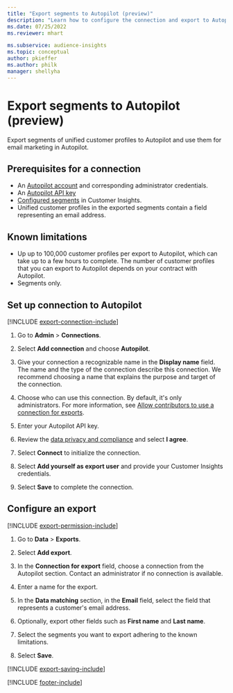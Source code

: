 ```yaml
---
title: "Export segments to Autopilot (preview)"
description: "Learn how to configure the connection and export to Autopilot."
ms.date: 07/25/2022
ms.reviewer: mhart

ms.subservice: audience-insights
ms.topic: conceptual
author: pkieffer
ms.author: philk
manager: shellyha
---
```


# Export segments to Autopilot (preview)

Export segments of unified customer profiles to Autopilot and use them for email marketing in Autopilot.

## Prerequisites for a connection

- An [Autopilot account](https://www.autopilothq.com/) and corresponding administrator credentials.
- An [Autopilot API key](https://autopilot.docs.apiary.io/#)
- [Configured segments](segments.md) in Customer Insights.
- Unified customer profiles in the exported segments contain a field representing an email address.

## Known limitations

- Up up to 100,000 customer profiles per export to Autopilot, which can take up to a few hours to complete. The number of customer profiles that you can export to Autopilot depends on your contract with Autopilot.
- Segments only.

## Set up connection to Autopilot

[!INCLUDE [export-connection-include](includes/export-connection-admn.md)]

1. Go to **Admin** > **Connections**.

1. Select **Add connection** and choose **Autopilot**.

1. Give your connection a recognizable name in the **Display name** field. The name and the type of the connection describe this connection. We recommend choosing a name that explains the purpose and target of the connection.

1. Choose who can use this connection. By default, it's only administrators. For more information, see [Allow contributors to use a connection for exports](connections.md#allow-contributors-to-use-a-connection-for-exports).

1. Enter your Autopilot API key.

1. Review the [data privacy and compliance](connections.md#data-privacy-and-compliance) and select **I agree**.

1. Select **Connect** to initialize the connection.

1. Select **Add yourself as export user** and provide your Customer Insights credentials.

1. Select **Save** to complete the connection.

## Configure an export

[!INCLUDE [export-permission-include](includes/export-permission.md)]

1. Go to **Data** > **Exports**.

1. Select **Add export**.

1. In the **Connection for export** field, choose a connection from the Autopilot section. Contact an administrator if no connection is available.

1. Enter a name for the export.

1. In the **Data matching** section, in the **Email** field, select the field that represents a customer's email address.

1. Optionally, export other fields such as **First name** and **Last name**.

1. Select the segments you want to export adhering to the known limitations.

1. Select **Save**.

[!INCLUDE [export-saving-include](includes/export-saving.md)]

[!INCLUDE [footer-include](includes/footer-banner.md)]
